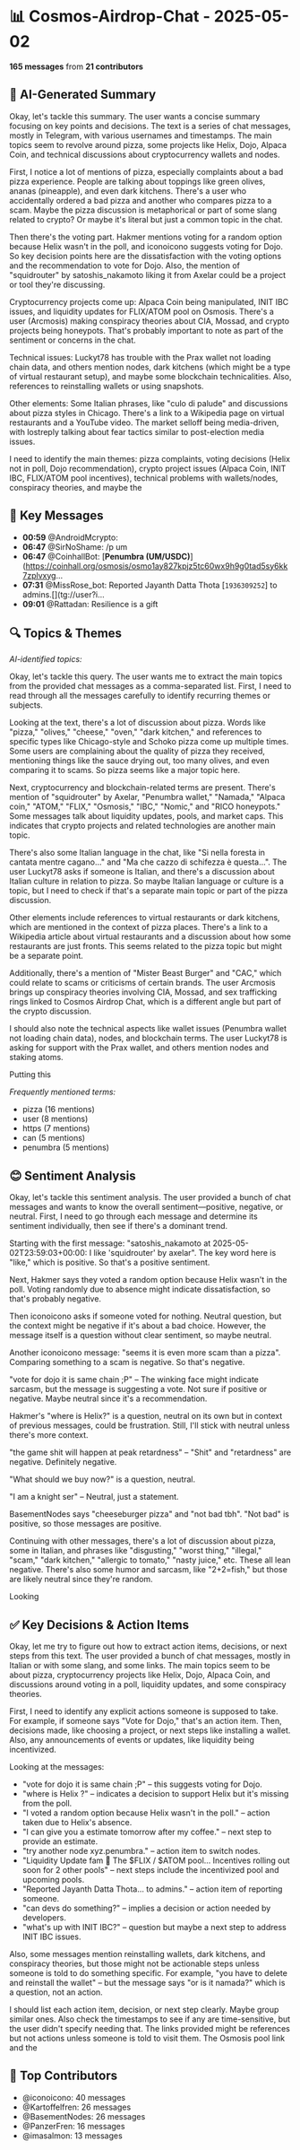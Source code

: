 # 📊 Cosmos-Airdrop-Chat - 2025-05-02
**165 messages** from **21 contributors**

## 📝 AI-Generated Summary
<think>
Okay, let's tackle this summary. The user wants a concise summary focusing on key points and decisions. The text is a series of chat messages, mostly in Telegram, with various usernames and timestamps. The main topics seem to revolve around pizza, some projects like Helix, Dojo, Alpaca Coin, and technical discussions about cryptocurrency wallets and nodes.

First, I notice a lot of mentions of pizza, especially complaints about a bad pizza experience. People are talking about toppings like green olives, ananas (pineapple), and even dark kitchens. There's a user who accidentally ordered a bad pizza and another who compares pizza to a scam. Maybe the pizza discussion is metaphorical or part of some slang related to crypto? Or maybe it's literal but just a common topic in the chat.

Then there's the voting part. Hakmer mentions voting for a random option because Helix wasn't in the poll, and iconoicono suggests voting for Dojo. So key decision points here are the dissatisfaction with the voting options and the recommendation to vote for Dojo. Also, the mention of "squidrouter" by satoshis_nakamoto liking it from Axelar could be a project or tool they're discussing.

Cryptocurrency projects come up: Alpaca Coin being manipulated, INIT IBC issues, and liquidity updates for FLIX/ATOM pool on Osmosis. There's a user (Arcmosis) making conspiracy theories about CIA, Mossad, and crypto projects being honeypots. That's probably important to note as part of the sentiment or concerns in the chat.

Technical issues: Luckyt78 has trouble with the Prax wallet not loading chain data, and others mention nodes, dark kitchens (which might be a type of virtual restaurant setup), and maybe some blockchain technicalities. Also, references to reinstalling wallets or using snapshots.

Other elements: Some Italian phrases, like "culo di palude" and discussions about pizza styles in Chicago. There's a link to a Wikipedia page on virtual restaurants and a YouTube video. The market selloff being media-driven, with lostreply talking about fear tactics similar to post-election media issues.

I need to identify the main themes: pizza complaints, voting decisions (Helix not in poll, Dojo recommendation), crypto project issues (Alpaca Coin, INIT IBC, FLIX/ATOM pool incentives), technical problems with wallets/nodes, conspiracy theories, and maybe the

## 💬 Key Messages
- **00:59** @AndroidMcrypto: 
- **06:47** @SirNoShame: /p um
- **06:47** @CoinhallBot: [**Penumbra (UM/USDC)**](https://coinhall.org/osmosis/osmo1ay827kpjz5tc60wx9h9g0tad5sy6kk7zplvxyg...
- **07:31** @MissRose_bot: Reported Jayanth Datta Thota [`1936309252`] to admins.[​](tg://user?id=1196022614)[​](tg://user?i...
- **09:01** @Rattadan: Resilience is a gift

## 🔍 Topics & Themes
*AI-identified topics:*
> <think>
Okay, let's tackle this query. The user wants me to extract the main topics from the provided chat messages as a comma-separated list. First, I need to read through all the messages carefully to identify recurring themes or subjects.

Looking at the text, there's a lot of discussion about pizza. Words like "pizza," "olives," "cheese," "oven," "dark kitchen," and references to specific types like Chicago-style and Schoko pizza come up multiple times. Some users are complaining about the quality of pizza they received, mentioning things like the sauce drying out, too many olives, and even comparing it to scams. So pizza seems like a major topic here.

Next, cryptocurrency and blockchain-related terms are present. There's mention of "squidrouter" by Axelar, "Penumbra wallet," "Namada," "Alpaca coin," "ATOM," "FLIX," "Osmosis," "IBC," "Nomic," and "RICO honeypots." Some messages talk about liquidity updates, pools, and market caps. This indicates that crypto projects and related technologies are another main topic.

There's also some Italian language in the chat, like "Si nella foresta in cantata mentre cagano..." and "Ma che cazzo di schifezza è questa...". The user Luckyt78 asks if someone is Italian, and there's a discussion about Italian culture in relation to pizza. So maybe Italian language or culture is a topic, but I need to check if that's a separate main topic or part of the pizza discussion.

Other elements include references to virtual restaurants or dark kitchens, which are mentioned in the context of pizza places. There's a link to a Wikipedia article about virtual restaurants and a discussion about how some restaurants are just fronts. This seems related to the pizza topic but might be a separate point.

Additionally, there's a mention of "Mister Beast Burger" and "CAC," which could relate to scams or criticisms of certain brands. The user Arcmosis brings up conspiracy theories involving CIA, Mossad, and sex trafficking rings linked to Cosmos Airdrop Chat, which is a different angle but part of the crypto discussion.

I should also note the technical aspects like wallet issues (Penumbra wallet not loading chain data), nodes, and blockchain terms. The user Luckyt78 is asking for support with the Prax wallet, and others mention nodes and staking atoms.

Putting this

*Frequently mentioned terms:*
- pizza (16 mentions)
- user (8 mentions)
- https (7 mentions)
- can (5 mentions)
- penumbra (5 mentions)

## 😊 Sentiment Analysis
<think>
Okay, let's tackle this sentiment analysis. The user provided a bunch of chat messages and wants to know the overall sentiment—positive, negative, or neutral. First, I need to go through each message and determine its sentiment individually, then see if there's a dominant trend.

Starting with the first message: "satoshis_nakamoto at 2025-05-02T23:59:03+00:00: I like 'squidrouter' by axelar". The key word here is "like," which is positive. So that's a positive sentiment.

Next, Hakmer says they voted a random option because Helix wasn't in the poll. Voting randomly due to absence might indicate dissatisfaction, so that's probably negative.

Then iconoicono asks if someone voted for nothing. Neutral question, but the context might be negative if it's about a bad choice. However, the message itself is a question without clear sentiment, so maybe neutral.

Another iconoicono message: "seems it is even more scam than a pizza". Comparing something to a scam is negative. So that's negative.

"vote for dojo it is same chain ;P" – The winking face might indicate sarcasm, but the message is suggesting a vote. Not sure if positive or negative. Maybe neutral since it's a recommendation.

Hakmer's "where is Helix?" is a question, neutral on its own but in context of previous messages, could be frustration. Still, I'll stick with neutral unless there's more context.

"the game shit will happen at peak retardness" – "Shit" and "retardness" are negative. Definitely negative.

"What should we buy now?" is a question, neutral.

"I am a knight ser" – Neutral, just a statement.

BasementNodes says "cheeseburger pizza" and "not bad tbh". "Not bad" is positive, so those messages are positive.

Continuing with other messages, there's a lot of discussion about pizza, some in Italian, and phrases like "disgusting," "worst thing," "illegal," "scam," "dark kitchen," "allergic to tomato," "nasty juice," etc. These all lean negative. There's also some humor and sarcasm, like "2+2=fish," but those are likely neutral since they're random.

Looking

## ✅ Key Decisions & Action Items
<think>
Okay, let me try to figure out how to extract action items, decisions, or next steps from this text. The user provided a bunch of chat messages, mostly in Italian or with some slang, and some links. The main topics seem to be about pizza, cryptocurrency projects like Helix, Dojo, Alpaca Coin, and discussions around voting in a poll, liquidity updates, and some conspiracy theories.

First, I need to identify any explicit actions someone is supposed to take. For example, if someone says "Vote for Dojo," that's an action item. Then, decisions made, like choosing a project, or next steps like installing a wallet. Also, any announcements of events or updates, like liquidity being incentivized.

Looking at the messages:

- "vote for dojo it is same chain ;P" – this suggests voting for Dojo.
- "where is Helix ?" – indicates a decision to support Helix but it's missing from the poll.
- "I voted a random option because Helix wasn't in the poll." – action taken due to Helix's absence.
- "I can give you a estimate tomorrow after my coffee." – next step to provide an estimate.
- "try another node xyz.penumbra." – action item to switch nodes.
- "Liquidity Update fam 🚨 The $FLIX / $ATOM pool... Incentives rolling out soon for 2 other pools" – next steps include the incentivized pool and upcoming pools.
- "Reported Jayanth Datta Thota... to admins." – action item of reporting someone.
- "can devs do something?" – implies a decision or action needed by developers.
- "what's up with INIT IBC?" – question but maybe a next step to address INIT IBC issues.

Also, some messages mention reinstalling wallets, dark kitchens, and conspiracy theories, but those might not be actionable steps unless someone is told to do something specific. For example, "you have to delete and reinstall the wallet" – but the message says "or is it namada?" which is a question, not an action.

I should list each action item, decision, or next step clearly. Maybe group similar ones. Also check the timestamps to see if any are time-sensitive, but the user didn't specify needing that. The links provided might be references but not actions unless someone is told to visit them. The Osmosis pool link and the

## 👥 Top Contributors
- @iconoicono: 40 messages
- @Kartoffelfren: 26 messages
- @BasementNodes: 26 messages
- @PanzerFren: 16 messages
- @imasalmon: 13 messages